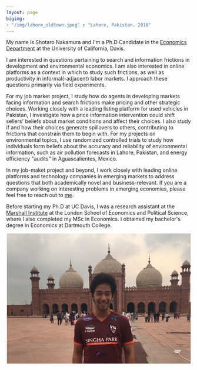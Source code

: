 ```yaml
---
layout: page
bigimg: 
- "/img/lahore_oldtown.jpeg" : "Lahore, Pakistan. 2018"
---
```


My name is Shotaro Nakamura and I'm a Ph.D Candidate in the [Economics Department](https://economics.ucdavis.edu/) at the University of California, Davis.

I am interested in questions pertaining to search and information frictions in development and environmental economics. I am also interested in online platforms as a context in which to study such frictions, as well as productivity in informal(-adjacent) labor markets. I approach these questions primarily via field experiments.

For my job market project, I study how do agents in developing markets facing information and search frictions make pricing and other strategic choices. Working closely with a leading listing platform for used vehicles in Pakistan, I investigate how a price information intervention could shift sellers' beliefs about market conditions and affect their choices. I also study if and how their choices generate spillovers to others, contributing to frictions that constrain them to begin with. For my projects on environmental topics, I use randomized controlled trials to study how individuals form beliefs about the accuracy and reliability of environmental information, such as air pollution forecasts in Lahore, Pakistan, and energy efficiency "audits" in Aguascalientes, Mexico. 

In my job-maket project and beyond, I work closely with leading online platforms and technology companies in emerging markets to address questions that both academically novel and business-relevant. If you are a company working on interesting problems in emerging economies, please feel free to reach out to [me](mailto:snnakamura@ucdavis.edu).

Before starting my Ph.D at UC Davis, I was a research assistant at the [Marshall Institute](https://www.lse.ac.uk/marshall-institute) at the London School of Economics and Political Science, where I also completed my MSc in Economics. I obtained my bachelor's degree in Economics at Dartmouth College.

<center>
<img src="/img/lahore_self.jpeg" length="500" width="500">
<center>
